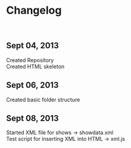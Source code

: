 # Changelog #
</br>

## Sept 04, 2013  ##
Created Repository </br>
Created HTML skeleton

## Sept 06, 2013 ##
Created basic folder structure

## Sept 08, 2013 ##
Started XML file for shows -> showdata.xml </br>
Test script for inserting XML into HTML -> xml.js </br>
